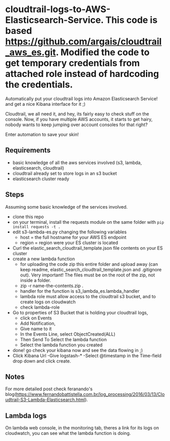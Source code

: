 # cloudtrail-logs-to-AWS-Elasticsearch-Service. This code is based https://github.com/argais/cloudtrail_aws_es.git. Modified the code to get temporary credentials from attached role instead of hardcoding the credentials.

Automatically put your cloudtrail logs into Amazon Elasticsearch Service! and get a nice Kibana interface for it ;)

Cloudtrail, we all need it, and hey, its fairly easy to check stuff on the console.
Now, if you have multiple AWS accounts, it starts to get hairy, nobody wants to keep jumping over account consoles for that right?

Enter automation to save your skin!

## Requirements

- basic knowledge of all the aws services involved (s3, lambda, elasticsearch, cloudtrail)
- cloudtrail already set to store logs in an s3 bucket
- elasticsearch cluster ready

## Steps

Assuming some basic knowledge of the services involved.

- clone this repo
- on your terminal, install the requests module on the same folder with ```pip install requests -t .```
- edit s3-lambda-es.py changing the following variables
  - host = the full hostname for your AWS ES endpoint
  - region = region were your ES cluster is located
- Curl the elastic_search_cloudtrail_template.json file contents on your ES cluster
- create a new lambda function
  - for uploading the code zip this entire folder and upload away (can keep readme, elastic_search_cloudtrail_template.json and .gitignore out). Very important! The files must be on the root of the zip, not inside a folder.
  - zip -r name-the-contents.zip . 
  - handler for the function is s3_lambda_es.lambda_handler
  - lambda role must allow access to the cloudtrail s3 bucket, and to create logs on cloudwatch
  - check lambda-role
- Go to properties of S3 Bucket that is holding your cloudtrail logs,
  - click on Events
  - Add Notification,
  - Give name to it
  - In the Events Line, select ObjectCreated(ALL)
  - Then Send To Select the lambda function
  - Select the lambda function you created
- done! go check your kibana now and see the data flowing in ;)
- Click Kibana Url
-Give logstash-*
-Select @timestamp in the Time-field drop down and click create.

## Notes

For more detailed post check feranando's blog(https://www.fernandobattistella.com.br/log_processing/2016/03/13/Cloudtrail-S3-Lambda-Elasticsearch.html).

## Lambda logs

On lambda web console, in the monitoring tab, theres a link for its logs on cloudwatch, you can see what the lambda function is doing.
